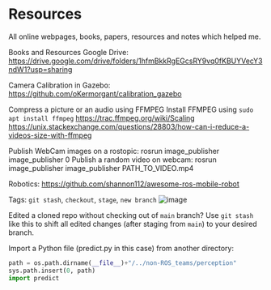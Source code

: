 # Resources
All online webpages, books, papers, resources and notes which helped me.

Books and Resources Google Drive: https://drive.google.com/drive/folders/1hfmBkkRgEGcsRY9vq0fKBUYVecY3ndW1?usp=sharing

Camera Calibration in Gazebo: https://github.com/oKermorgant/calibration_gazebo

Compress a picture or an audio using FFMPEG
Install FFMPEG using `sudo apt install ffmpeg`
https://trac.ffmpeg.org/wiki/Scaling
https://unix.stackexchange.com/questions/28803/how-can-i-reduce-a-videos-size-with-ffmpeg

Publish WebCam images on a rostopic: rosrun image_publisher image_publisher 0
Publish a random video on webcam: rosrun image_publisher image_publisher PATH_TO_VIDEO.mp4

Robotics: https://github.com/shannon112/awesome-ros-mobile-robot

Tags: `git stash`, `checkout`, `stage`, `new branch`
![image](https://user-images.githubusercontent.com/52484751/113169246-0ba96300-9263-11eb-812c-29934febc63c.png)

Edited a cloned repo without checking out of `main` branch? Use `git stash` like this to shift all edited changes (after staging from `main`) to your desired branch.

Import a Python file (predict.py in this case) from another directory:

```python
path = os.path.dirname(__file__)+"/../non-ROS_teams/perception"
sys.path.insert(0, path)
import predict 
```
